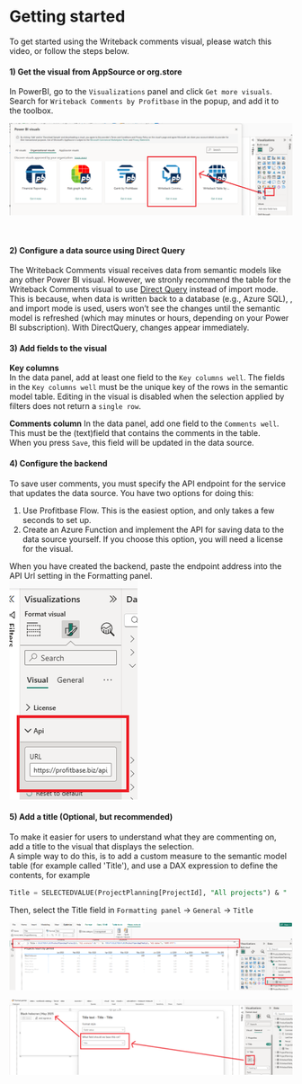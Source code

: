 # Getting started

To get started using the Writeback comments visual, please watch this video, or follow the steps below.

#### 1) Get the visual from AppSource or org.store
In PowerBI, go to the `Visualizations` panel and click `Get more visuals`.  
Search for `Writeback Comments by Profitbase` in the popup, and add it to the toolbox.

![img](/images/powerbi/writeback-comments/getting-started-import-visual.png)

<br/>

#### 2) Configure a data source using Direct Query
The Writeback Comments visual receives data from semantic models like any other Power BI visual. However, we stronly recommend the table for the Writeback Comments visual to use [Direct Query](https://learn.microsoft.com/en-us/power-bi/connect-data/service-dataset-modes-understand#directquery-mode) instead of import mode. This is because, when data is written back to a database (e.g., Azure SQL), , and import mode is used, users won’t see the changes until the semantic model is refreshed (which may minutes or hours, depending on your Power BI subscription). With DirectQuery, changes appear immediately.


#### 3) Add fields to the visual

**Key columns**  
In the data panel, add at least one field to the `Key columns well`. 
The fields in the `Key columns well` must be the unique key of the rows in the semantic model table. Editing in the visual is disabled when the selection applied by filters does not return a `single row`.  

**Comments column**
In the data panel, add one field to the `Comments well`.  
This must be the (text)field that contains the comments in the table.  
When you press `Save`, this field will be updated in the data source. 

#### 4) Configure the backend
To save user comments, you must specify the API endpoint for the service that updates the data source. You have two options for doing this:  
1) Use Profitbase Flow. This is the easiest option, and only takes a few seconds to set up. 
2) Create an Azure Function and implement the API for saving data to the data source yourself. If you choose this option, you will need a license for the visual.

When you have created the backend, paste the endpoint address into the API Url setting in the Formatting panel.  
![img](/images/powerbi/writeback-comments/getting-started-define-api-url.png)

#### 5) Add a title (Optional, but recommended)
To make it easier for users to understand what they are commenting on, add a title to the visual that displays the selection.  
A simple way to do this, is to add a custom measure to the semantic model table (for example called 'Title'), and use a DAX expression to define the contents, for example

```sql
Title = SELECTEDVALUE(ProjectPlanning[ProjectId], "All projects") & " | " &  FORMAT(SELECTEDVALUE(ProjectPlanning[Period], "All dates"), "MMMM YYYY")
```

Then, select the Title field in `Formatting panel` -> `General` -> `Title`

![img](/images/powerbi/writeback-comments/getting-started-title-measure.png)

![img](/images/powerbi/writeback-comments/getting-started-select-title.png)

